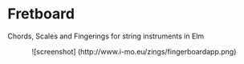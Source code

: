 # Fretboard

Chords, Scales and Fingerings for string instruments in Elm



<center>
![screenshot]  
(http://www.i-mo.eu/zings/fingerboardapp.png)
<center>
